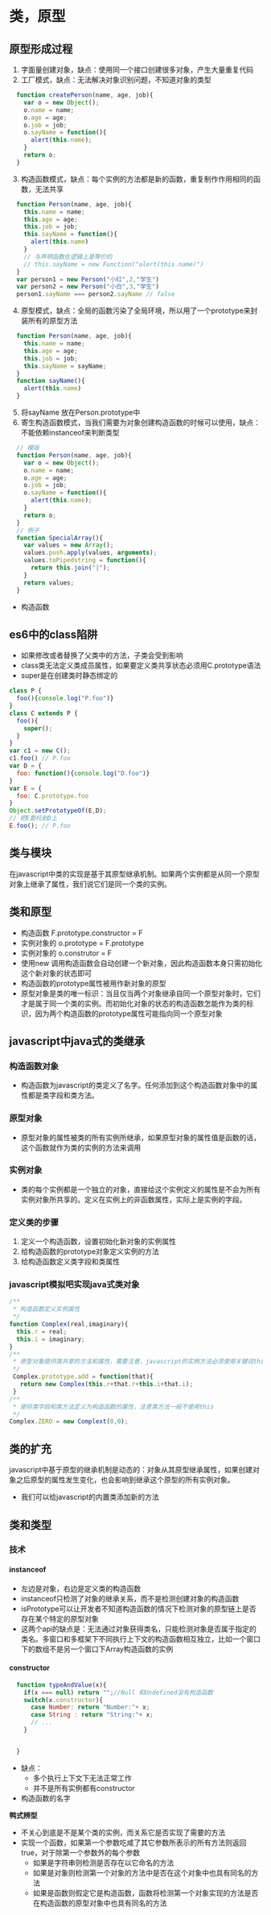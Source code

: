 # 类，原型
## 原型形成过程
1. 字面量创建对象，缺点：使用同一个接口创建很多对象，产生大量重复代码
2. 工厂模式，缺点：无法解决对象识别问题，不知道对象的类型
```js
  function createPerson(name, age, job){
    var o = new Object();
    o.name = name;
    o.age = age;
    o.job = job;
    o.sayName = function(){
      alert(this.name);
    }
    return o;
  }
```
3. 构造函数模式，缺点：每个实例的方法都是新的函数，重复制作作用相同的函数，无法共享
```js
  function Person(name, age, job){
    this.name = name;
    this.age = age;
    this.job = job;
    this.sayName = function(){
      alert(this.name)
    }
    // 与声明函数在逻辑上是等价的
    // this.sayName = new Function("alert(this.name)")
  }
  var person1 = new Person("小红",2,"学生")
  var person2 = new Person("小白",3,"学生")
  person1.sayName === person2.sayName // false
```
4. 原型模式，缺点：全局的函数污染了全局环境，所以用了一个prototype来封装所有的原型方法
```js
  function Person(name, age, job){
    this.name = name;
    this.age = age;
    this.job = job;
    this.sayName = sayName;
  }
  function sayName(){
    alert(this.name)
  }
```
5. 将sayName 放在Person.prototype中
6. 寄生构造函数模式，当我们需要为对象创建构造函数的时候可以使用，缺点：不能依赖instanceof来判断类型
```js
  // 模版
  function Person(name, age, job){
    var o = new Object();
    o.name = name;
    o.age = age;
    o.job = job;
    o.sayName = function(){
      alert(this.name);
    }
    return o;
  }
  // 例子
  function SpecialArray(){
    var values = new Array();
    values.push.apply(values, arguments);
    values.toPipedstring = function(){
      return this.join("|");
    }
    return values;
  }
```

- 构造函数
## es6中的class陷阱
- 如果修改或者替换了父类中的方法，子类会受到影响
- class类无法定义类成员属性，如果要定义类共享状态必须用C.prototype语法
- super是在创建类时静态绑定的
```js
class P {
  foo(){console.log("P.foo")}
}
class C extends P {
  foo(){
    super();
  }
}
var c1 = new C();
c1.foo() // P.foo
var D = {
  foo: function(){console.log("D.foo")}
}
var E = {
  foo: C.prototype.foo
}
Object.setPrototypeOf(E,D);
// 把E委托到D上
E.foo(); // P.foo
```
## 类与模块
 在javascript中类的实现是基于其原型继承机制。如果两个实例都是从同一个原型对象上继承了属性，我们说它们是同一个类的实例。
## 类和原型
- 构造函数 F.prototype.constructor = F
- 实例对象的 o.prototype = F.prototype
- 实例对象的 o.construtor = F
- 使用new 调用构造函数会自动创建一个新对象，因此构造函数本身只需初始化这个新对象的状态即可
- 构造函数的prototype属性被用作新对象的原型
- 原型对象是类的唯一标识：当且仅当两个对象继承自同一个原型对象时，它们才是属于同一个类的实例。而初始化对象的状态的构造函数怎能作为类的标识，因为两个构造函数的prototype属性可能指向同一个原型对象

## javascript中java式的类继承
### 构造函数对象
- 构造函数为javascript的类定义了名字。任何添加到这个构造函数对象中的属性都是类字段和类方法。
### 原型对象
- 原型对象的属性被类的所有实例所继承，如果原型对象的属性值是函数的话，这个函数就作为类的实例的方法来调用
### 实例对象
- 类的每个实例都是一个独立的对象，直接给这个实例定义的属性是不会为所有实例对象所共享的。定义在实例上的非函数属性，实际上是实例的字段。

### 定义类的步骤
1. 定义一个构造函数，设置初始化新对象的实例属性
2. 给构造函数的prototype对象定义实例的方法
3. 给构造函数定义类字段和类属性

### javascript模拟吧实现java式类对象
```js
/**
 * 构造函数定义实例属性
 */
function Complex(real,imaginary){
  this.r = real;
  this.i = imaginary;
}
/**
 * 原型对象提供类共享的方法和属性，需要注意，javascript的实例方法必须使用关键词this
 */
 Complex.prototype.add = function(that){
   return new Complex(this.r+that.r+this.i+that.i);
 }
/**
 * 使将类字段和类方法定义为构造函数的属性，注意类方法一般不使用this
 */
Complex.ZERO = new Complext(0,0);
```
## 类的扩充
javascript中基于原型的继承机制是动态的：对象从其原型继承属性，如果创建对象之后原型的属性发生变化，也会影响到继承这个原型的所有实例对象。
- 我们可以给javascript的内置类添加新的方法

## 类和类型
### 技术
#### instanceof
  - 左边是对象，右边是定义类的构造函数
  - instanceof只检测了对象的继承关系，而不是检测创建对象的构造函数
  - isPrototype可以让开发者不知道构造函数的情况下检测对象的原型链上是否存在某个特定的原型对象
  - 这两个api的缺点是：无法通过对象获得类名，只能检测对象是否属于指定的类名。多窗口和多框架下不同执行上下文的构造函数相互独立，比如一个窗口下的数组不是另一个窗口下Array构造函数的实例
  
#### constructor
```js
  function typeAndValue(x){
    if(x === null) return "";//Null 和Undefined没有构造函数
    switch(x.constructor){
      case Number: return "Number:"+ x;
      case String : return "String:"+ x;
      // ...
    }


  }
```
- 缺点：
  - 多个执行上下文下无法正常工作
  - 并不是所有实例都有constructor
- 构造函数的名字

**鸭式辨型**
- 不关心到底是不是某个类的实例，而关系它是否实现了需要的方法
- 实现一个函数，如果第一个参数吃咸了其它参数所表示的所有方法则返回true，对于除第一个参数外的每个参数
  - 如果是字符串则检测是否存在以它命名的方法
  - 如果是对象则检测第一个对象的方法中是否在这个对象中也具有同名的方法
  - 如果是函数则假定它是构造函数，函数将检测第一个对象实现的方法是否在构造函数的原型对象中也具有同名的方法
